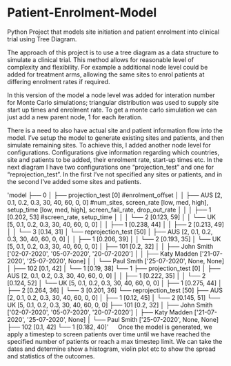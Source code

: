# Patient-Enrolment-Model
Python Project that models site initiation and patient enrolment into clinical trial using Tree Diagram.

The approach of this project is to use a tree diagram as a data structure to simulate a clinical trial. This method allows for reasonable level of complexity and flexibility. For example a additional node level could be added for treatment arms, allowing the same sites to enrol patients at differing enrolment rates if required. 

In this version of the model a node level was added for interation number for Monte Carlo simulations; triangular distribution was used to supply site start up times and enrolment rate. To get a monte carlo simulation we can just add a new parent node, 1 for each iteration.

There is a need to also have actual site and patient information flow into the model. I’ve setup the model to generate existing sites and patients, and then simulate remaining sites. To achieve this, I added another node level for configurations. Configurations give information regarding which countries, site and patients to be added, their enrolment rate, start-up times etc. In the next diagram I have two configurations one “projection_test” and one for “reprojection_test”. In the first I’ve not specified any sites or patients, and in the second I’ve added some sites and patients. 

'model
├── 0
│   ├── projection_test         [0] #enrolment_offset
│   │   ├── AUS                 [2, 0.1, 0.2, 0.3, 30, 40, 60, 0, 0] #num_sites, screen_rate [low, med, high], setup_time [low, med, high], screen_fail_rate, drop_out_rate
│   │   │   ├── 1               [0.202, 53] #screen_rate, setup_time
│   │   │   └── 2               [0.123, 59]
│   │   └── UK                  [5, 0.1, 0.2, 0.3, 30, 40, 60, 0, 0]
│   │       ├── 1               [0.238, 44]
│   │       ├── 2               [0.213, 49]
│   │       └── 3               [0.14, 31]
│   └── reprojection_test       [50]
│       ├── AUS                 [2, 0.1, 0.2, 0.3, 30, 40, 60, 0, 0]
│       │   ├── 1               [0.206, 39]
│       │   └── 2               [0.193, 35]
│       └── UK                  [5, 0.1, 0.2, 0.3, 30, 40, 60, 0, 0]
│           ├── 101             [0.2, 32]
│           │   ├── John Smith  ['02-07-2020', '05-07-2020', '20-07-2020']
│           │   ├── Katy Madden ['21-07-2020', '25-07-2020', None]
│           │   └── Paul Smith  ['25-07-2020', None, None]
│           ├── 102             [0.1, 42]
│           └── 1               [0.19, 38]
└── 1
    ├── projection_test         [0]
    │   ├── AUS                 [2, 0.1, 0.2, 0.3, 30, 40, 60, 0, 0]
    │   │   ├── 1               [0.222, 35]
    │   │   └── 2               [0.124, 52]
    │   └── UK                  [5, 0.1, 0.2, 0.3, 30, 40, 60, 0, 0]
    │       ├── 1               [0.275, 44]
    │       ├── 2               [0.264, 36]
    │       └── 3               [0.201, 36]
    └── reprojection_test       [50]
        ├── AUS                 [2, 0.1, 0.2, 0.3, 30, 40, 60, 0, 0]
        │   ├── 1               [0.12, 45]
        │   └── 2               [0.145, 51]
        └── UK                  [5, 0.1, 0.2, 0.3, 30, 40, 60, 0, 0]
            ├── 101             [0.2, 32]
            │   ├── John Smith  ['02-07-2020', '05-07-2020', '20-07-2020']
            │   ├── Katy Madden ['21-07-2020', '25-07-2020', None]
            │   └── Paul Smith  ['25-07-2020', None, None]
            ├── 102             [0.1, 42]
            └── 1               [0.182, 40]'
 
Once the model is generated, we apply a timestep to screen patients over time until we have reached the specified number of patients or reach a max timestep limit. We can take the dates and determine show a histogram, violin plot etc to show the spread and statistics of the outcomes. 
